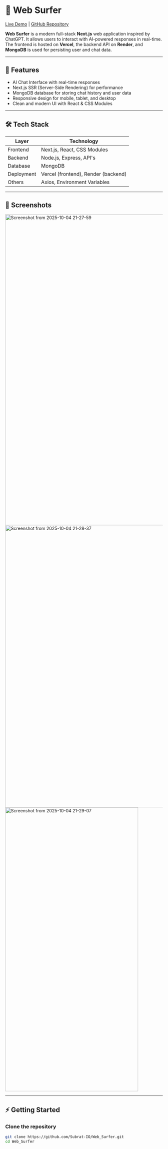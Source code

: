 # 🌊 Web Surfer

[Live Demo](https://web-surfer-nine.vercel.app/) | [GitHub Repository](https://github.com/Subrat-IO/Web_Surfer.git)

**Web Surfer** is a modern full-stack **Next.js** web application inspired by ChatGPT. It allows users to interact with AI-powered responses in real-time. The frontend is hosted on **Vercel**, the backend API on **Render**, and **MongoDB** is used for persisting user and chat data.

---

## 🚀 Features

- AI Chat Interface with real-time responses
- Next.js SSR (Server-Side Rendering) for performance
- MongoDB database for storing chat history and user data
- Responsive design for mobile, tablet, and desktop
- Clean and modern UI with React & CSS Modules

---

## 🛠 Tech Stack

| Layer       | Technology |
|------------|------------|
| Frontend   | Next.js, React, CSS Modules |
| Backend    | Node.js, Express, API's|
| Database   | MongoDB |
| Deployment | Vercel (frontend), Render (backend) |
| Others     | Axios, Environment Variables |

---

## 📸 Screenshots
<img width="1917" height="994" alt="Screenshot from 2025-10-04 21-27-59" src="https://github.com/user-attachments/assets/f54d494b-2488-4e7a-8a28-e5fca7451e00" />

<img width="761" height="903" alt="Screenshot from 2025-10-04 21-28-37" src="https://github.com/user-attachments/assets/a850fc15-6390-4434-96fe-e3b3c14a9119" />

<img width="425" height="908" alt="Screenshot from 2025-10-04 21-29-07" src="https://github.com/user-attachments/assets/121f5d1b-e681-432b-b89a-4c5c112c2524" />


---

## ⚡ Getting Started

### **Clone the repository**
```bash
git clone https://github.com/Subrat-IO/Web_Surfer.git
cd Web_Surfer

